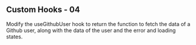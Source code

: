 ## Custom Hooks - 04

Modify the useGithubUser hook to return the function to fetch the data of a Github user, along with the data of the user and the error and loading states.
